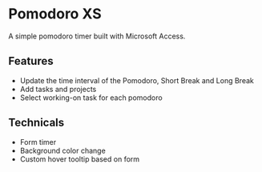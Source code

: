 # Pomodoro XS
A simple pomodoro timer built with Microsoft Access.

## Features
- Update the time interval of the Pomodoro, Short Break and Long Break
- Add tasks and projects
- Select working-on task for each pomodoro

## Technicals
- Form timer
- Background color change
- Custom hover tooltip based on form

